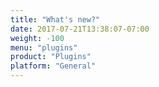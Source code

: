 ```yaml
---
title: "What's new?"
date: 2017-07-21T13:38:07-07:00
weight: -100
menu: "plugins"
product: "Plugins"
platform: "General"
---
```


